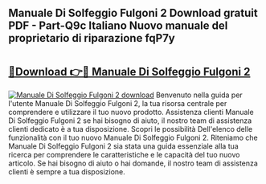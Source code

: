 ## Manuale Di Solfeggio Fulgoni 2 Download gratuit PDF - Part-Q9c Italiano Nuovo manuale del proprietario di riparazione fqP7y

# <h2><a href="http://dfd3lmk.blite.top/?on=Manuale+Di+Solfeggio+Fulgoni+2">🔗Download 👉🔴 Manuale Di Solfeggio Fulgoni 2</a></h2>

[![Manuale Di Solfeggio Fulgoni 2 download](https://i.imgur.com/lujVjoI.png)](http://dfd3lmk.blite.top/?on=Manuale+Di+Solfeggio+Fulgoni+2)
Benvenuto nella guida per l'utente Manuale Di Solfeggio Fulgoni 2, la tua risorsa centrale per comprendere e utilizzare il tuo nuovo prodotto. Assistenza clienti Manuale Di Solfeggio Fulgoni 2 se hai bisogno di aiuto, il nostro team di assistenza clienti dedicato è a tua disposizione. Scopri le possibilità Dell'elenco delle funzionalità con il tuo nuovo Manuale Di Solfeggio Fulgoni 2. Riteniamo che Manuale Di Solfeggio Fulgoni 2 sia stata una guida essenziale alla tua ricerca per comprendere le caratteristiche e le capacità del tuo nuovo articolo. Se hai bisogno di aiuto o hai domande, il nostro team di assistenza clienti è sempre a tua disposizione.
